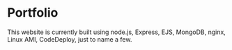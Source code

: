 # Portfolio
This website is currently built using node.js, Express, EJS, MongoDB, nginx, Linux AMI, CodeDeploy, just to name a few.
